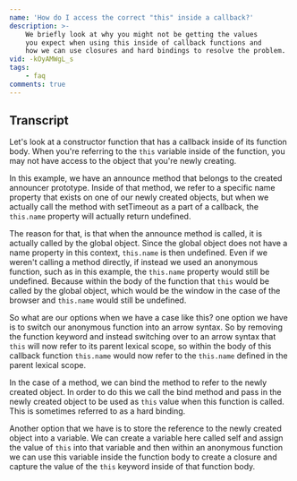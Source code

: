 ```yaml
---
name: 'How do I access the correct "this" inside a callback?'
description: >-
    We briefly look at why you might not be getting the values
    you expect when using this inside of callback functions and
    how we can use closures and hard bindings to resolve the problem.
vid: -kOyAMWgL_s
tags:
    - faq
comments: true
---
```

## Transcript

Let's look at a constructor function that has a callback inside of its function body. When you're referring to the `this` variable inside of the function, you may not have access to the object that you're newly creating.

In this example, we have an announce method that belongs to the created announcer prototype. Inside of that method, we refer to a specific name property that exists on one of our newly created objects, but when we actually call the method with setTimeout as a part of a callback, the `this.name` property will actually return undefined.

The reason for that, is that when the announce method is called, it is actually called by the global object. Since the global object does not have a name property in this context, `this.name` is then undefined. Even if we weren't calling a method directly, if instead we used an anonymous function, such as in this example, the `this.name` property would still be undefined. Because within the body of the function that `this` would be called by the global object, which would be the window in the case of the browser and `this.name` would still be undefined.

So what are our options when we have a case like this? one option we have is to switch our anonymous function into an arrow syntax. So by removing the function keyword and instead switching over to an arrow syntax that `this` will now refer to its parent lexical scope, so within the body of this callback function `this.name` would now refer to the `this.name` defined in the parent lexical scope.

In the case of a method, we can bind the method to refer to the newly created object. In order to do this we call the bind method and pass in the newly created object to be used as `this` value when this function is called. This is sometimes referred to as a hard binding.

Another option that we have is to store the reference to the newly created object into a variable. We can create a variable here called self and assign the value of `this` into that variable and then within an anonymous function we can use this variable inside the function body to create a closure and capture the value of the `this` keyword inside of that function body.